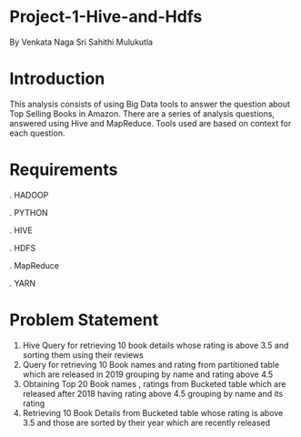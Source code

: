 # Project-1-Hive-and-Hdfs
By Venkata Naga Sri Sahithi Mulukutla
# Introduction
This analysis consists of using Big Data tools to answer the question about Top Selling Books in Amazon. There are a series of analysis questions, answered using Hive and MapReduce. Tools used are based on context for each question.
# Requirements
. HADOOP

. PYTHON

. HIVE

. HDFS

. MapReduce

. YARN
# Problem Statement
1) Hive Query for retrieving 10 book details whose rating is above 3.5 and sorting them using their reviews  
2) Query for retrieving 10 Book names and rating from partitioned table which are released in 2019 grouping by name and rating above 4.5
3) Obtaining Top 20 Book names , ratings from Bucketed table which are released after 2018 having rating above 4.5 grouping by name and its rating
4) Retrieving 10 Book Details from Bucketed table whose rating is above 3.5 and those are sorted by their year which are recently released

